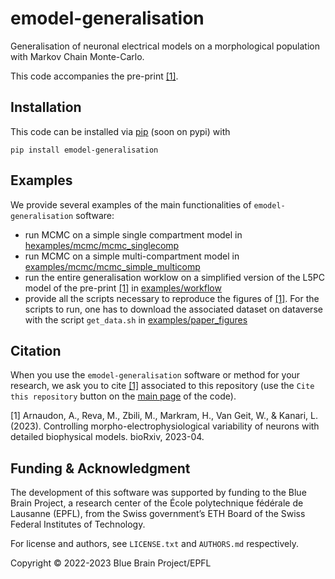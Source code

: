 # emodel-generalisation

Generalisation of neuronal electrical models on a morphological population with Markov Chain Monte-Carlo.

This code accompanies the pre-print [[1]](#1).

## Installation

This code can be installed via [pip](https://pip.pypa.io/en/stable/) (soon on pypi) with

```
pip install emodel-generalisation
```

## Examples

We provide several examples of the main functionalities of ```emodel-generalisation``` software:
* run MCMC on a simple single compartment model in [hexamples/mcmc/mcmc_singlecomp](examples/mcmc/mcmc_singlecomp)
* run MCMC on a simple multi-compartment model in [examples/mcmc/mcmc_simple_multicomp](examples/mcmc/mcmc_simple_multicomp)
* run the entire generalisation worklow on a simplified version of the L5PC model of the pre-print [[1]](#1) in [examples/workflow](examples/workflow)
* provide all the scripts necessary to reproduce the figures of [[1]](#1). For the scripts to run, one has to download the associated dataset on dataverse  with the script ```get_data.sh``` in [examples/paper_figures](examples/paper_figures)


## Citation

When you use the ``emodel-generalisation`` software or method for your research, we ask you to cite [[1]](#1) associated to this repository (use the `Cite this repository` button on the [main page](https://github.com/BlueBrain/emodel-generalisation) of the code).

<a id="1">[1]</a> Arnaudon, A., Reva, M., Zbili, M., Markram, H., Van Geit, W., & Kanari, L. (2023). Controlling morpho-electrophysiological variability of neurons with detailed biophysical models. bioRxiv, 2023-04.

## Funding & Acknowledgment

The development of this software was supported by funding to the Blue Brain Project, a research
center of the École polytechnique fédérale de Lausanne (EPFL), from the Swiss government’s ETH
Board of the Swiss Federal Institutes of Technology.

For license and authors, see `LICENSE.txt` and `AUTHORS.md` respectively.

Copyright © 2022-2023 Blue Brain Project/EPFL
